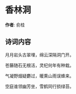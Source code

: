 # 香林洞

**作者**: 俞桂

## 诗词内容

月月岩头古翠埋，绵云深隔洞门开。

苍藤随石无根活，灵杞何年有种栽。

气凝野烟疑麝过，暖熏山雨误蜂来。

空庭谁领幽芳坐，雪鹤同行损绿苔。

